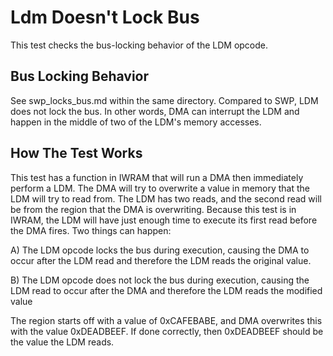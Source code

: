 # Ldm Doesn't Lock Bus
This test checks the bus-locking behavior of the LDM opcode. 

## Bus Locking Behavior
See swp_locks_bus.md within the same directory. Compared to SWP, LDM does not lock the bus. In
other words, DMA can interrupt the LDM and happen in the middle of two of the LDM's memory
accesses.

## How The Test Works
This test has a function in IWRAM that will run a DMA then immediately perform a LDM. The DMA will
try to overwrite a value in memory that the LDM will try to read from. The LDM has two reads, and
the second read will be from the region that the DMA is overwriting. Because this test is in IWRAM,
the LDM will have just enough time to execute its first read before the DMA fires. Two things can
happen:

A) The LDM opcode locks the bus during execution, causing the DMA to occur after the LDM read and
   therefore the LDM reads the original value.
   
B) The LDM opcode does not lock the bus during execution, causing the LDM read to occur after the
   DMA and therefore the LDM reads the modified value

The region starts off with a value of 0xCAFEBABE, and DMA overwrites this with the value 0xDEADBEEF. 
If done correctly, then 0xDEADBEEF should be the value the LDM reads.
